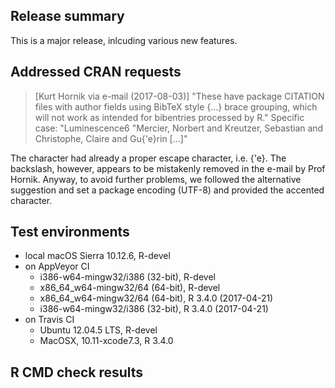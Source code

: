 ## Release summary

This is a major release, inlcuding various new features.

## Addressed CRAN requests 

> [Kurt Hornik via e-mail (2017-08-03)] "These have package CITATION files with author fields using BibTeX style
> {...} brace grouping, which will not work as intended for bibentries
> processed by R." Specific case: "Luminescence6  "Mercier, Norbert and Kreutzer, Sebastian and 
> Christophe, Claire and Gu{'e}rin [...]"

The character had already a proper escape character, i.e. {\'e}. The backslash, however, 
appears to be mistakenly removed in the e-mail by Prof Hornik. Anyway, to avoid further problems, 
we followed the alternative suggestion and set a package encoding (UTF-8) and provided the 
accented character.


## Test environments
* local macOS Sierra 10.12.6, R-devel
* on AppVeyor CI
    * i386-w64-mingw32/i386 (32-bit), R-devel
    * x86_64_w64-mingw32/64 (64-bit), R-devel
    * x86_64_w64-mingw32/64 (64-bit), R 3.4.0 (2017-04-21)
    * i386-w64-mingw32/i386 (32-bit), R 3.4.0 (2017-04-21)
* on Travis CI
  * Ubuntu 12.04.5 LTS, R-devel
  * MacOSX, 10.11-xcode7.3, R 3.4.0

## R CMD check results

